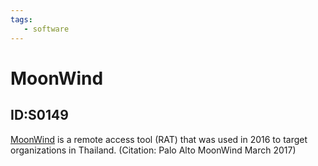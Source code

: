 ```yaml
---
tags:
   - software
---
```

# MoonWind
## ID:S0149
[MoonWind](/mitre/software/S0149) is a remote access tool (RAT) that was used in 2016 to target organizations in Thailand. (Citation: Palo Alto MoonWind March 2017)
